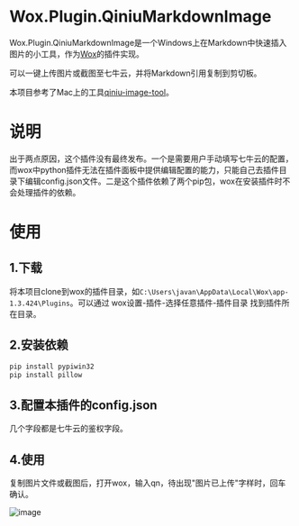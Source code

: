 # Wox.Plugin.QiniuMarkdownImage
Wox.Plugin.QiniuMarkdownImage是一个Windows上在Markdown中快速插入图片的小工具，作为[Wox](https://github.com/Wox-launcher/Wox)的插件实现。

可以一键上传图片或截图至七牛云，并将Markdown引用复制到剪切板。


本项目参考了Mac上的工具[qiniu-image-tool](https://github.com/jiwenxing/qiniu-image-tool)。

# 说明
出于两点原因，这个插件没有最终发布。一个是需要用户手动填写七牛云的配置，而wox中python插件无法在插件面板中提供编辑配置的能力，只能自己去插件目录下编辑config.json文件。二是这个插件依赖了两个pip包，wox在安装插件时不会处理插件的依赖。

# 使用
## 1.下载
将本项目clone到wox的插件目录，如`C:\Users\javan\AppData\Local\Wox\app-1.3.424\Plugins`。可以通过 wox设置-插件-选择任意插件-插件目录 找到插件所在目录。

## 2.安装依赖
```bash
pip install pypiwin32
pip install pillow
```

## 3.配置本插件的config.json
几个字段都是七牛云的鉴权字段。

## 4.使用
复制图片文件或截图后，打开wox，输入qn，待出现"图片已上传"字样时，回车确认。

![image](http://opkq28qwn.bkt.clouddn.com/FlndJzimu4uwjb35UtttoVSStpyk)